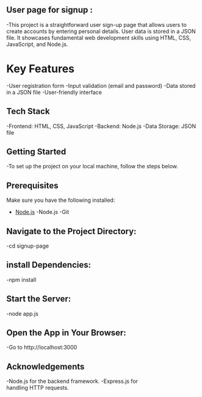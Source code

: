 ## User page for signup :
-This project is a straightforward user sign-up page that allows users to create accounts by entering personal details. User data is stored in a JSON file. It showcases fundamental web development skills using HTML, CSS, JavaScript, and Node.js.
# Key Features
-User registration form
-Input validation (email and password)
-Data stored in a JSON file
-User-friendly interface
## Tech Stack
-Frontend: HTML, CSS, JavaScript
-Backend: Node.js
-Data Storage: JSON file
## Getting Started
-To set up the project on your local machine, follow the steps below.
## Prerequisites
Make sure you have the following installed:
- [Node.js](https://nodejs.org/en/)
 -Node.js
 -Git
## Navigate to the Project Directory:
-cd signup-page
## install Dependencies:
-npm install
## Start the Server:
-node app.js
## Open the App in Your Browser:
-Go to http://localhost:3000
## Acknowledgements
-Node.js for the backend framework.
-Express.js for handling HTTP requests.


